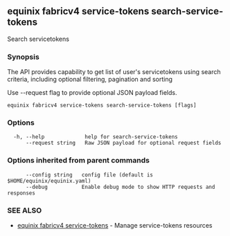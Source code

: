 ## equinix fabricv4 service-tokens search-service-tokens

Search servicetokens

### Synopsis

The API provides capability to get list of user's servicetokens using search criteria, including optional filtering, pagination and sorting

Use --request flag to provide optional JSON payload fields.

```
equinix fabricv4 service-tokens search-service-tokens [flags]
```

### Options

```
  -h, --help             help for search-service-tokens
      --request string   Raw JSON payload for optional request fields
```

### Options inherited from parent commands

```
      --config string   config file (default is $HOME/equinix/equinix.yaml)
      --debug           Enable debug mode to show HTTP requests and responses
```

### SEE ALSO

* [equinix fabricv4 service-tokens](equinix_fabricv4_service-tokens.md)	 - Manage service-tokens resources

